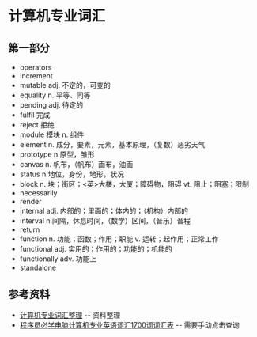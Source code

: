 # 计算机专业词汇

## 第一部分

- operators
- increment
- mutable adj. 不定的，可变的
- equality n. 平等、同等
- pending adj. 待定的
- fulfil 完成
- reject 拒绝
- module 模块 n. 组件
- element n. 成分，要素，元素，基本原理，（复数）恶劣天气
- prototype n.原型，雏形
- canvas n. 帆布，（帆布）画布，油画
- status n.地位，身份，地形，状况
- block n. 块；街区；<英>大楼，大厦；障碍物，阻碍 vt. 阻止；阻塞；限制
- necessarily
- render
- internal adj. 内部的；里面的；体内的；（机构）内部的
- interval n.间隔，休息时间，（数学）区间，（音乐）音程
- return
- function n. 功能；函数；作用；职能 v. 运转；起作用；正常工作
- functional adj. 实用的；作用的；功能的；机能的
- functionally adv. 功能上
- standalone

## 参考资料

- [计算机专业词汇整理](https://www.jianshu.com/p/918196b5a92f) -- 资料整理
- [程序员必学电脑计算机专业英语词汇1700词词汇表](https://www.koolearn.com/dict/tag_1953_4.html) -- 需要手动点击查询